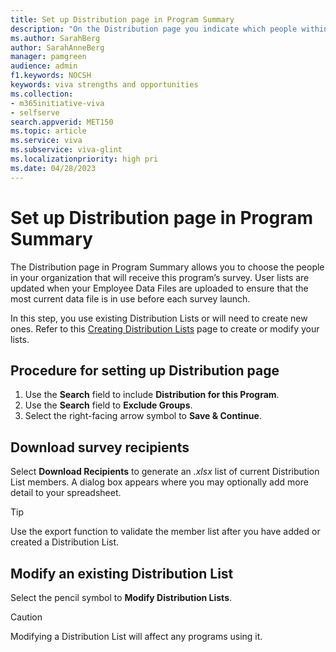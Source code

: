 ```yaml
---
title: Set up Distribution page in Program Summary
description: "On the Distribution page you indicate which people within your organization will receive a specific program."
ms.author: SarahBerg
author: SarahAnneBerg
manager: pamgreen
audience: admin
f1.keywords: NOCSH
keywords: viva strengths and opportunities
ms.collection:  
- m365initiative-viva
- selfserve 
search.appverid: MET150 
ms.topic: article
ms.service: viva
ms.subservice: viva-glint
ms.localizationpriority: high pri
ms.date: 04/28/2023
---
```


# Set up Distribution page in Program Summary

The Distribution page in Program Summary allows you to choose the people in your organization that will receive this program’s survey. User lists are updated when your Employee Data Files are uploaded to ensure that the most current data file is in use before each survey launch.   

In this step, you use existing Distribution Lists or will need to create new ones. Refer to this [Creating Distribution Lists](https://www.microsoft.com) page to create or modify your lists.  

## Procedure for setting up Distribution page

1. Use the **Search** field to include **Distribution for this Program**.   
1. Use the **Search** field to **Exclude Groups**.  
1. Select the right-facing arrow symbol to **Save & Continue**. 

## Download survey recipients 

Select **Download Recipients** to generate an *.xlsx* list of current Distribution List members. A dialog box appears where you may optionally add more detail to your spreadsheet.

   > [!TIP]
   > Use the export function to validate the member list after you have added or created a Distribution List. 

## Modify an existing Distribution List 

Select the pencil symbol to **Modify Distribution Lists**.

   > [!CAUTION]
   > Modifying a Distribution List will affect any programs using it.      

